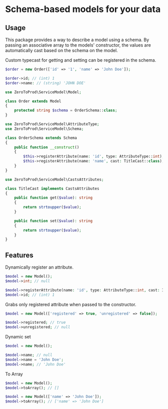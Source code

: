 # Schema-based models for your data

## Usage

This package provides a way to describe a model using a schema.
By passing an associative array to the models' constructor, the values are automatically cast based on the schema on
the model.

Custom typecast for getting and setting can be registered in the schema.

```php
$order = new Order(['id' => '1', 'name' => 'John Doe']);

$order->id; // (int) 1 
$order->name: // (string) 'JOHN DOE'
```

```php
use ZeroToProd\ServiceModel\Model;

class Order extends Model
{
    protected string $schema = OrderSchema::class;
}
```

```php
use ZeroToProd\ServiceModel\AttributeType;
use ZeroToProd\ServiceModel\Schema;

class OrderSchema extends Schema
{
    public function __construct()
    {
        $this->registerAttribute(name: 'id', type: AttributeType::int);
        $this->registerAttribute(name: 'name', cast: TitleCast::class);
    }
}
```

```php
use ZeroToProd\ServiceModel\CastsAttributes;

class TitleCast implements CastsAttributes
{
    public function get($value): string
    {
        return strtoupper($value);
    }

    public function set($value): string
    {
        return strtoupper($value);
    }
}
```
## Features
Dynamically register an attribute.
```php
$model = new Model();
$model->int; // null

$model->registerAttribute(name: 'id', type: AttributeType::int, cast: IntCast::class, value: '1');
$model->id; // (int) 1
```
Grabs only registered attribute when passed to the constructor.
```php
$model = new Model(['registered' => true, 'unregistered' => false]);

$model->registered; // true
$model->unregistered; // null
```

Dynamic set
```php
$model = new Model();

$model->name; // null
$model->name = 'John Doe';
$model->name; // 'John Doe'
```
To Array
```php
$model = new Model();
$model->toArray(); // []

$model = new Model(['name' => 'John Doe']);
$model->toArray(); // ['name' => 'John Doe']
```